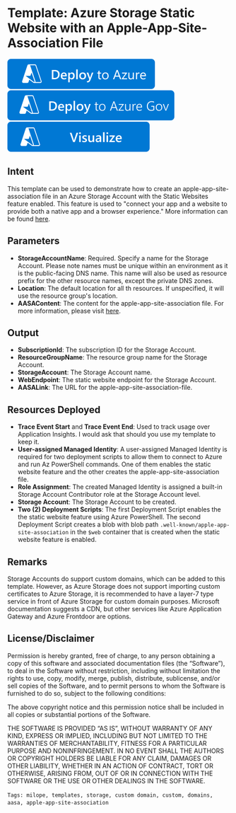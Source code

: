# Template: Azure Storage Static Website with an Apple-App-Site-Association File

[![Deploy To Azure](https://raw.githubusercontent.com/Azure/azure-quickstart-templates/master/1-CONTRIBUTION-GUIDE/images/deploytoazure.svg?sanitize=true)](https://portal.azure.com/#create/Microsoft.Template/uri/https%3a%2f%2fraw.githubusercontent.com%2fmilope%2fazuretools%2fmaster%2fsrc%2ftemplates%2fstorage%2fstorage-static-website-with-an-aasa%2fazureDeploy.json)
[![Deploy To Azure US Gov](https://raw.githubusercontent.com/Azure/azure-quickstart-templates/master/1-CONTRIBUTION-GUIDE/images/deploytoazuregov.svg?sanitize=true)](https://portal.azure.us/#create/Microsoft.Template/uri/https%3a%2f%2fraw.githubusercontent.com%2fmilope%2fazuretools%2fmaster%2fsrc%2ftemplates%2fstorage%2fstorage-static-website-with-an-aasa%2fazureDeploy.json)
[![Visualize](https://raw.githubusercontent.com/Azure/azure-quickstart-templates/master/1-CONTRIBUTION-GUIDE/images/visualizebutton.svg?sanitize=true)](http://armviz.io/#/?load=https%3a%2f%2fraw.githubusercontent.com%2fmilope%2fazuretools%2fmaster%2fsrc%2ftemplates%2fstorage%2fstorage-static-website-with-an-aasa%2fazureDeploy.json)

## Intent

This template can be used to demonstrate how to create an apple-app-site-association file in an Azure Storage Account with the Static Websites feature enabled. This feature is used to "connect your app and a website to provide both a native app and a browser experience." More information can be found [here](https://developer.apple.com/documentation/xcode/supporting-associated-domains).

## Parameters

- **StorageAccountName**: Required. Specify a name for the Storage Account. Please note names must be unique within an environment as it is the public-facing DNS name. This name will also be used as resource prefix for the other resource names, except the private DNS zones.
- **Location**: The default location for all th resources. If unspecified, it will use the resource group's location.
- **AASAContent**: The content for the apple-app-site-association file. For more information, please visit [here](https://developer.apple.com/documentation/xcode/supporting-associated-domains).

## Output

- **SubscriptionId**: The subscription ID for the Storage Account.
- **ResourceGroupName**: The resource group name for the Storage Account.
- **StorageAccount**: The Storage Account name.
- **WebEndpoint**: The static website endpoint for the Storage Account.
- **AASALink**: The URL for the apple-app-site-association-file.

## Resources Deployed

- **Trace Event Start** and **Trace Event End**: Used to track usage over Application Insights. I would ask that should you use my template to keep it.
- **User-assigned Managed Identity**: A user-assigned Managed Identity is required for two deployment scripts to allow them to connect to Azure and run Az PowerShell commands. One of them enables the static website feature and the other creates the apple-app-site-association file.
- **Role Assignment**: The created Managed Identity is assigned a built-in Storage Account Contributor role at the Storage Account level.
- **Storage Account**: The Storage Account to be created.
- **Two (2) Deployment Scripts**: The first Deployment Script enables the the static website feature using Azure PowerShell. The second Deployment Script creates a blob with blob path `.well-known/apple-app-site-association` in the `$web` container that is created when the static website feature is enabled.

## Remarks

Storage Accounts do support custom domains, which can be added to this template. However, as Azure Storage does not support importing custom certificates to Azure Storage, it is recommended to have a layer-7 type service in front of Azure Storage for custom domain purposes. Microsoft documentation suggests a CDN, but other services like Azure Application Gateway and Azure Frontdoor are options.

## License/Disclaimer

Permission is hereby granted, free of charge, to any person obtaining a copy of
this software and associated documentation files (the “Software”), to deal in
the Software without restriction, including without limitation the rights to
use, copy, modify, merge, publish, distribute, sublicense, and/or sell copies
of the Software, and to permit persons to whom the Software is furnished to do
so, subject to the following conditions:

The above copyright notice and this permission notice shall be included in all
copies or substantial portions of the Software.

THE SOFTWARE IS PROVIDED “AS IS”, WITHOUT WARRANTY OF ANY KIND, EXPRESS OR
IMPLIED, INCLUDING BUT NOT LIMITED TO THE WARRANTIES OF MERCHANTABILITY,
FITNESS FOR A PARTICULAR PURPOSE AND NONINFRINGEMENT. IN NO EVENT SHALL THE
AUTHORS OR COPYRIGHT HOLDERS BE LIABLE FOR ANY CLAIM, DAMAGES OR OTHER
LIABILITY, WHETHER IN AN ACTION OF CONTRACT, TORT OR OTHERWISE, ARISING FROM,
OUT OF OR IN CONNECTION WITH THE SOFTWARE OR THE USE OR OTHER DEALINGS IN THE
SOFTWARE.

`Tags: milope, templates, storage, custom domain, custom, domains, aasa, apple-app-site-association`
